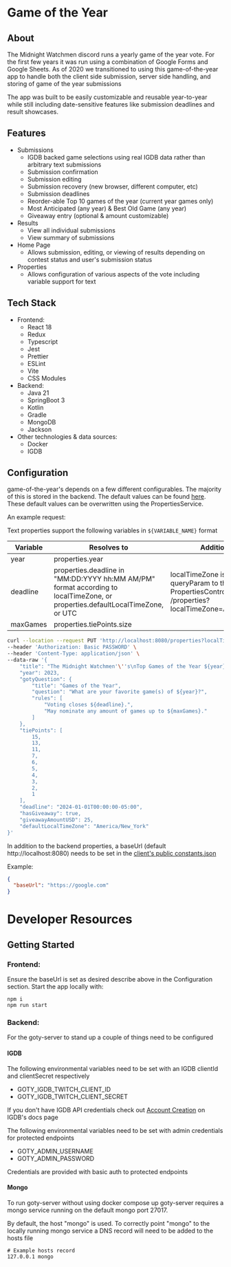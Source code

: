 # Game of the Year

## About

The Midnight Watchmen discord runs a yearly game of the year vote. For the first few years it was run using a combination of Google Forms and Google Sheets. As of 2020 we transitioned to using this game-of-the-year app to handle both the client side submission, server side handling, and storing of game of the year submissions

The app was built to be easily customizable and reusable year-to-year while still including date-sensitive features like submission deadlines and result showcases.

## Features

- Submissions
  - IGDB backed game selections using real IGDB data rather than arbitrary text submissions
  - Submission confirmation
  - Submission editing
  - Submission recovery (new browser, different computer, etc)
  - Submission deadlines
  - Reorder-able Top 10 games of the year (current year games only)
  - Most Anticipated (any year) & Best Old Game (any year)
  - Giveaway entry (optional & amount customizable)
- Results
  - View all individual submissions
  - View summary of submissions
- Home Page
  - Allows submission, editing, or viewing of results depending on contest status and user's submission status
- Properties
  - Allows configuration of various aspects of the vote including variable support for text
## Tech Stack

- Frontend:
  - React 18
  - Redux
  - Typescript
  - Jest
  - Prettier
  - ESLint
  - Vite
  - CSS Modules
- Backend:
  - Java 21
  - SpringBoot 3
  - Kotlin
  - Gradle
  - MongoDB
  - Jackson
- Other technologies & data sources:
  - Docker
  - IGDB

## Configuration

game-of-the-year's depends on a few different configurables. The majority of this is stored in the backend. The default values can be found [here](https://github.com/aleinin/game-of-the-year/blob/main/goty-server/src/main/resources/application.yml). These default values can be overwritten using the PropertiesService.

An example request:

Text properties support the following variables in `${VARIABLE_NAME}` format

| Variable | Resolves to                                                                                                                   | Additional Info                                                                                                      |
|----------|-------------------------------------------------------------------------------------------------------------------------------|----------------------------------------------------------------------------------------------------------------------|
| year     | properties.year                                                                                                               |                                                                                                                      |
| deadline | properties.deadline in "MM:DD:YYYY hh:MM AM/PM" format according to localTimeZone, or properties.defaultLocalTimeZone, or UTC | localTimeZone is supplied as a queryParam to the PropertiesController. ex: /properties?localTimeZone=America/Chicago |
| maxGames | properties.tiePoints.size                                                                                                     |                                                                                                                      |

```bash
curl --location --request PUT 'http://localhost:8080/properties?localTimeZone=America/Chicago' \
--header 'Authorization: Basic PASSWORD' \
--header 'Content-Type: application/json' \
--data-raw '{
    "title": "The Midnight Watchmen'\''s\nTop Games of the Year ${year}",
    "year": 2023,
    "gotyQuestion": {
        "title": "Games of the Year",
        "question": "What are your favorite game(s) of ${year}?",
        "rules": [
            "Voting closes ${deadline}.",
            "May nominate any amount of games up to ${maxGames}."
        ]
    },
    "tiePoints": [
        15,
        13,
        11,
        7,
        6,
        5,
        4,
        3,
        2,
        1
    ],
    "deadline": "2024-01-01T00:00:00-05:00",
    "hasGiveaway": true,
    "giveawayAmountUSD": 25,
    "defaultLocalTimeZone": "America/New_York"
}'
```

In addition to the backend properties, a baseUrl (default http://localhost:8080) needs to be set in the [client's public constants.json](https://github.com/aleinin/game-of-the-year/blob/main/goty-client/public/constants.json)

Example:

```json
{
  "baseUrl": "https://google.com"
}
```

# Developer Resources

## Getting Started

### Frontend:

Ensure the baseUrl is set as desired describe above in the Configuration section. Start the app locally with:

```
npm i
npm run start
```

### Backend:

For the goty-server to stand up a couple of things need to be configured

#### IGDB

The following environmental variables need to be set with an IGDB clientId and clientSecret respectively

- GOTY_IGDB_TWITCH_CLIENT_ID
- GOTY_IGDB_TWITCH_CLIENT_SECRET

If you don't have IGDB API credentials check out [Account Creation](https://api-docs.igdb.com/#about) on IGDB's docs page

The following environmental variables need to be set with admin credentials for protected endpoints

- GOTY_ADMIN_USERNAME
- GOTY_ADMIN_PASSWORD

Credentials are provided with basic auth to protected endpoints

#### Mongo

To run goty-server without using docker compose up goty-server requires a mongo service running on the default mongo port 27017.

By default, the host "mongo" is used. To correctly point "mongo" to the locally running mongo service a DNS record will need to be added to the hosts file

```
# Example hosts record
127.0.0.1 mongo
```
